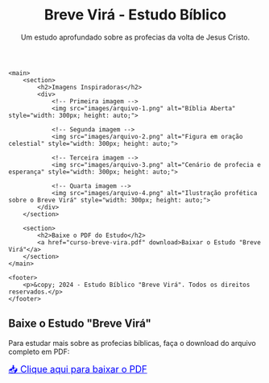  
<!DOCTYPE html>
<html lang="pt-br">
<head>
    <meta charset="UTF-8">
    <meta name="viewport" content="width=device-width, initial-scale=1.0">
    <title>Breve Virá - Estudo Bíblico</title>
</head>
<body>
    <header>
        <h1>Breve Virá - Estudo Bíblico</h1>
        <p>Um estudo aprofundado sobre as profecias da volta de Jesus Cristo.</p>
    </header>
    
    <main>
        <section>
            <h2>Imagens Inspiradoras</h2>
            <div>
                <!-- Primeira imagem -->
                <img src="images/arquivo-1.png" alt="Bíblia Aberta" style="width: 300px; height: auto;">

                <!-- Segunda imagem -->
                <img src="images/arquivo-2.png" alt="Figura em oração celestial" style="width: 300px; height: auto;">

                <!-- Terceira imagem -->
                <img src="images/arquivo-3.png" alt="Cenário de profecia e esperança" style="width: 300px; height: auto;">

                <!-- Quarta imagem -->
                <img src="images/arquivo-4.png" alt="Ilustração profética sobre o Breve Virá" style="width: 300px; height: auto;">
            </div>
        </section>
        
        <section>
            <h2>Baixe o PDF do Estudo</h2>
            <a href="curso-breve-vira.pdf" download>Baixar o Estudo "Breve Virá"</a>
        </section>
    </main>
    
    <footer>
        <p>&copy; 2024 - Estudo Bíblico "Breve Virá". Todos os direitos reservados.</p>
    </footer>
</body>
</html>
<section>
    <h2>Baixe o Estudo "Breve Virá"</h2>
    <p>Para estudar mais sobre as profecias bíblicas, faça o download do arquivo completo em PDF:</p>
    <a href="curso-breve-vira.pdf" download style="font-size: 18px; color: blue; text-decoration: underline;">
        📥 Clique aqui para baixar o PDF
    </a>
</section>
